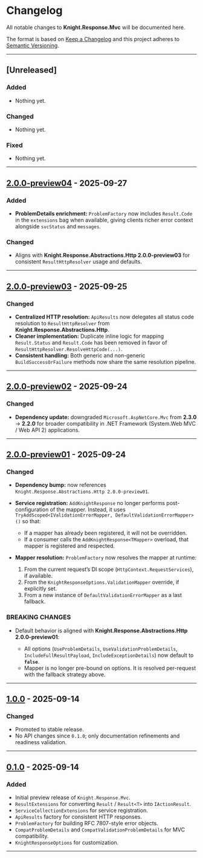 # Changelog

All notable changes to **Knight.Response.Mvc** will be documented here.

The format is based on [Keep a Changelog](https://keepachangelog.com/en/1.1.0/) and this project adheres to [Semantic Versioning](https://semver.org/spec/v2.0.0.html).

---

## [Unreleased]

### Added

* Nothing yet.

### Changed

* Nothing yet.

### Fixed

* Nothing yet.

---

## [2.0.0-preview04] - 2025-09-27

### Added

* **ProblemDetails enrichment:** `ProblemFactory` now includes `Result.Code` in the `extensions` bag when available, giving clients richer error context alongside `svcStatus` and `messages`.

### Changed

* Aligns with **Knight.Response.Abstractions.Http 2.0.0-preview03** for consistent `ResultHttpResolver` usage and defaults.

---

## [2.0.0-preview03] - 2025-09-25

### Changed

* **Centralized HTTP resolution:** `ApiResults` now delegates all status code resolution to `ResultHttpResolver` from **Knight.Response.Abstractions.Http**.
* **Cleaner implementation:** Duplicate inline logic for mapping `Result.Status` and `Result.Code` has been removed in favor of `ResultHttpResolver.ResolveHttpCode(...)`.
* **Consistent handling:** Both generic and non-generic `BuildSuccessOrFailure` methods now share the same resolution pipeline.

---

## [2.0.0-preview02] - 2025-09-24

### Changed

* **Dependency update:** downgraded `Microsoft.AspNetCore.Mvc` from **2.3.0** → **2.2.0** for broader compatibility in .NET Framework (System.Web MVC / Web API 2) applications.

---

## [2.0.0-preview01] - 2025-09-24

### Changed

* **Dependency bump:** now references `Knight.Response.Abstractions.Http 2.0.0-preview01`.
* **Service registration:** `AddKnightResponse` no longer performs post-configuration of the mapper. Instead, it uses `TryAddScoped<IValidationErrorMapper, DefaultValidationErrorMapper>()` so that:

    * If a mapper has already been registered, it will not be overridden.
    * If a consumer calls the `AddKnightResponse<TMapper>` overload, that mapper is registered and respected.
* **Mapper resolution:** `ProblemFactory` now resolves the mapper at runtime:

    1. From the current request’s DI scope (`HttpContext.RequestServices`), if available.
    2. From the `KnightResponseOptions.ValidationMapper` override, if explicitly set.
    3. From a new instance of `DefaultValidationErrorMapper` as a last fallback.

### BREAKING CHANGES

* Default behavior is aligned with **Knight.Response.Abstractions.Http 2.0.0-preview01**:

    * All options (`UseProblemDetails`, `UseValidationProblemDetails`, `IncludeFullResultPayload`, `IncludeExceptionDetails`) now default to **`false`**.
    * Mapper is no longer pre-bound on options. It is resolved per-request with the fallback strategy above.

---

## [1.0.0] - 2025-09-14

### Changed

* Promoted to stable release.
* No API changes since `0.1.0`; only documentation refinements and readiness validation.

---

## [0.1.0] - 2025-09-14

### Added

* Initial preview release of `Knight.Response.Mvc`.
* `ResultExtensions` for converting `Result` / `Result<T>` into `IActionResult`.
* `ServiceCollectionExtensions` for service registration.
* `ApiResults` factory for consistent HTTP responses.
* `ProblemFactory` for building RFC 7807-style error objects.
* `CompatProblemDetails` and `CompatValidationProblemDetails` for MVC compatibility.
* `KnightResponseOptions` for customization.

---

[0.1.0]: https://github.com/KnightBadaru/Knight.Response/releases/tag/mvc-v0.1.0
[1.0.0]: https://github.com/KnightBadaru/Knight.Response/releases/tag/mvc-v1.0.0
[2.0.0-preview01]: https://github.com/KnightBadaru/Knight.Response/releases/tag/mvc-v2.0.0-preview01
[2.0.0-preview02]: https://github.com/KnightBadaru/Knight.Response/releases/tag/mvc-v2.0.0-preview02
[2.0.0-preview03]: https://github.com/KnightBadaru/Knight.Response/releases/tag/mvc-v2.0.0-preview03
[2.0.0-preview04]: https://github.com/KnightBadaru/Knight.Response/releases/tag/mvc-v2.0.0-preview04
